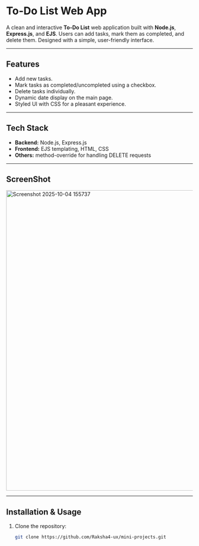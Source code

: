 
# To-Do List Web App

A clean and interactive **To-Do List** web application built with **Node.js**, **Express.js**, and **EJS**. Users can add tasks, mark them as completed, and delete them. Designed with a simple, user-friendly interface.

---

## Features

- Add new tasks.
- Mark tasks as completed/uncompleted using a checkbox.
- Delete tasks individually.
- Dynamic date display on the main page.
- Styled UI with CSS for a pleasant experience.

---

## Tech Stack

- **Backend:** Node.js, Express.js  
- **Frontend:** EJS templating, HTML, CSS  
- **Others:** method-override for handling DELETE requests

---

## ScreenShot

<img width="1629" height="809" alt="Screenshot 2025-10-04 155737" src="https://github.com/user-attachments/assets/8aae6d8e-5ead-4b1f-b56c-fa7b435db47d" />



---
## Installation & Usage

1. Clone the repository:
   ```bash
   git clone https://github.com/Raksha4-ux/mini-projects.git


   
